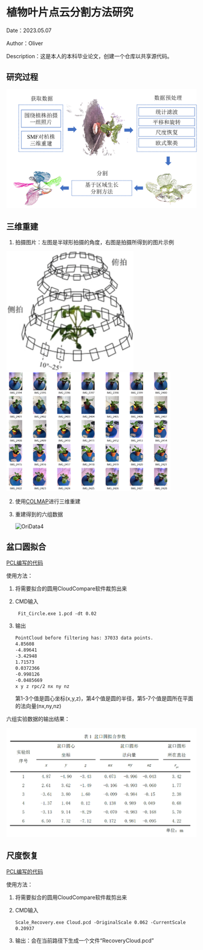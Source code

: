 # 植物叶片点云分割方法研究

Date：2023.05.07

Author：Oliver

Description：这是本人的本科毕业论文，创建一个仓库以共享源代码。

## 研究过程

![LiuCheng](https://github.com/TY-Oliver/Undergraduate-Thesis/blob/master/Asset/LiuCheng.png)

## 三维重建
1. 拍摄图片：左图是半球形拍摄的角度，右图是拍摄所得到的图片示例

<img src="/Asset/Angle.png" width="336" height="315"><img src="/Asset/Picture.png" width="435" height="315">


2. 使用[COLMAP](https://colmap.github.io/)进行三维重建

3. 重建得到的六组数据

   ![OriData4](https://github.com/TY-Oliver/Undergraduate-Thesis/blob/master/Asset/OriData4.png)


## 盆口圆拟合

[PCL编写的代码](https://github.com/TY-Oliver/Undergraduate-Thesis/blob/master/1_Fit_Circle/main.cpp)

使用方法：

1. 将需要拟合的圆用CloudCompare软件裁剪出来

2. CMD输入

   ```
    Fit_Circle.exe 1.pcd -dt 0.02
   ```

3. 输出

   ```
   PointCloud before filtering has: 37033 data points.
   4.85608
   -4.89641
   -3.42948
   1.71573
   0.0372366
   -0.998126
   -0.0485669
   x y z rpc/2 nx ny nz
   
   ```

   第1-3个值是圆心坐标(x,y,z)，第4个值是圆的半径，第5-7个值是圆所在平面的法向量(nx,ny,nz)

六组实验数据的输出结果：

![Circle](\Asset\Circle.png)

## 尺度恢复


[PCL编写的代码](https://github.com/TY-Oliver/Undergraduate-Thesis/blob/master/2_ScaleRecover/main.cpp)

使用方法：

1. 将需要拟合的圆用CloudCompare软件裁剪出来

2. CMD输入

   ```
   Scale_Recovery.exe Cloud.pcd -OriginalScale 0.062 -CurrentScale 0.20937
   ```

3. 输出：会在当前路径下生成一个文件“RecoveryCloud.pcd”

